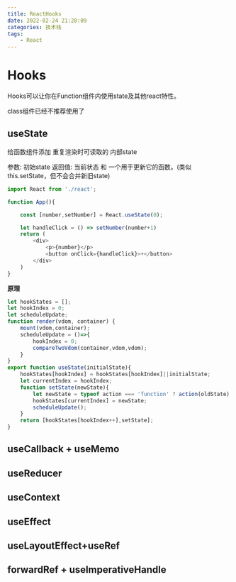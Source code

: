 ```yaml
---
title: ReactHooks
date: 2022-02-24 21:28:09
categories: 技术栈
tags: 
    - React
---
```


# Hooks

Hooks可以让你在Function组件内使用state及其他react特性。

class组件已经不推荐使用了

## useState

给函数组件添加 重复渲染时可读取的 内部state

参数:   初始state
返回值: 当前状态 和 一个用于更新它的函数。(类似this.setState，但不会合并新旧state)

```js
import React from './react';

function App(){

    const [number,setNumber] = React.useState(0);

    let handleClick = () => setNumber(number+1)
    return (
        <div>
            <p>{number}</p>
            <button onClick={handleClick}>+</button>
        </div>
    )
}
```

__原理__
```js
let hookStates = [];
let hookIndex = 0;
let scheduleUpdate;
function render(vdom, container) {
    mount(vdom,container);
    scheduleUpdate = ()=>{
        hookIndex = 0;
        compareTwoVdom(container,vdom,vdom);
    }
}
export function useState(initialState){
    hookStates[hookIndex] = hookStates[hookIndex]||initialState;
    let currentIndex = hookIndex; 
    function setState(newState){
        let newState = typeof action === 'function' ? action(oldState) : action;
        hookStates[currentIndex] = newState;
        scheduleUpdate();
    }
    return [hookStates[hookIndex++],setState];
}
```
## useCallback + useMemo

## useReducer

## useContext

## useEffect

## useLayoutEffect+useRef

## forwardRef + useImperativeHandle